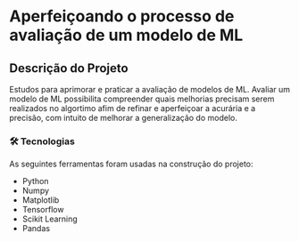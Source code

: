 # Aperfeiçoando o processo de avaliação de um modelo de ML

## Descrição do Projeto

Estudos para aprimorar e praticar a avaliação de modelos de ML. Avaliar um modelo de ML possibilita compreender quais melhorias precisam serem realizados no algortimo afim de refinar e aperfeiçoar a acurária e a precisão, com intuito de melhorar a generalização do modelo.

### 🛠 Tecnologias

As seguintes ferramentas foram usadas na construção do projeto:

- Python
- Numpy
- Matplotlib
- Tensorflow
- Scikit Learning
- Pandas
